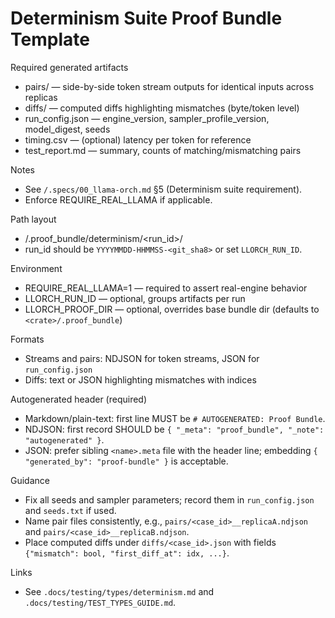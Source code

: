 # Determinism Suite Proof Bundle Template

Required generated artifacts

- pairs/ — side-by-side token stream outputs for identical inputs across replicas
- diffs/ — computed diffs highlighting mismatches (byte/token level)
- run_config.json — engine_version, sampler_profile_version, model_digest, seeds
- timing.csv — (optional) latency per token for reference
- test_report.md — summary, counts of matching/mismatching pairs

Notes

- See `/.specs/00_llama-orch.md` §5 (Determinism suite requirement).
- Enforce REQUIRE_REAL_LLAMA if applicable.

Path layout

- <crate>/.proof_bundle/determinism/<run_id>/
- run_id should be `YYYYMMDD-HHMMSS-<git_sha8>` or set `LLORCH_RUN_ID`.

Environment

- REQUIRE_REAL_LLAMA=1 — required to assert real-engine behavior
- LLORCH_RUN_ID — optional, groups artifacts per run
- LLORCH_PROOF_DIR — optional, overrides base bundle dir (defaults to `<crate>/.proof_bundle`)

Formats

- Streams and pairs: NDJSON for token streams, JSON for `run_config.json`
- Diffs: text or JSON highlighting mismatches with indices

Autogenerated header (required)

- Markdown/plain-text: first line MUST be `# AUTOGENERATED: Proof Bundle`.
- NDJSON: first record SHOULD be `{ "_meta": "proof_bundle", "_note": "autogenerated" }`.
- JSON: prefer sibling `<name>.meta` file with the header line; embedding `{ "generated_by": "proof-bundle" }` is acceptable.

Guidance

- Fix all seeds and sampler parameters; record them in `run_config.json` and `seeds.txt` if used.
- Name pair files consistently, e.g., `pairs/<case_id>__replicaA.ndjson` and `pairs/<case_id>__replicaB.ndjson`.
- Place computed diffs under `diffs/<case_id>.json` with fields `{"mismatch": bool, "first_diff_at": idx, ...}`.

Links

- See `.docs/testing/types/determinism.md` and `.docs/testing/TEST_TYPES_GUIDE.md`.
